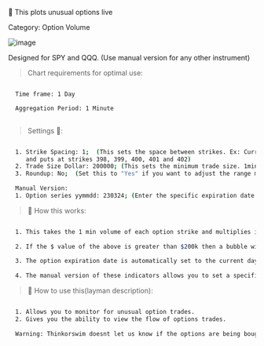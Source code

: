 🚀 This plots unusual options live

Category: Option Volume

![image](https://user-images.githubusercontent.com/75052782/227275846-e309202b-ed55-45b9-9b21-9127751d9f5a.png)


Designed for SPY and QQQ. (Use manual version for any other instrument)

> Chart requirements for optimal use:
```bash

  Time frame: 1 Day

  Aggregation Period: 1 Minute
  
```




> Settings 👷‍:

```bash

  1. Strike Spacing: 1;  (This sets the space between strikes. Ex: Current SPY price is 400. It will monitor calls
     and puts at strikes 398, 399, 400, 401 and 402)
  2. Trade Size Dollar: 200000; (This sets the minimum trade size. 1min option volume * price.)
  3. Roundup: No;  (Set this to "Yes" if you want to adjust the range monitored to higher strikes)
  
  Manual Version:
  1. Option series yymmdd: 230324; (Enter the specific expiration date you want to monitor)


 ```


> 🧪 How this works: 

```bash

  1. This takes the 1 min volume of each option strike and multiplies it by the option price.
  
  2. If the $ value of the above is greater than $200k then a bubble will appear on the strike line. (Green = Calls. Red = Puts).
  
  3. The option expiration date is automatically set to the current day.(Ideal for SPY and QQQ)
  
  4. The manual version of these indicators allows you to set a specific expiration date.

 ```
 
> 🦖 How to use this(layman description):
```bash

  1. Allows you to monitor for unusual option trades.
  2. Gives you the ability to view the flow of options trades.
  
  Warning: Thinkorswim doesnt let us know if the options are being bought or sold.
       
```
